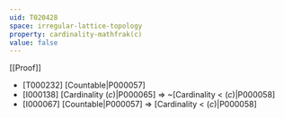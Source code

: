 ```yaml
---
uid: T020428
space: irregular-lattice-topology
property: cardinality-mathfrak(c)
value: false
---
```

[[Proof]]

* [T000232] [Countable|P000057]
* [I000138] [Cardinality $\mathfrak(c)$|P000065] => ~[Cardinality < $\mathfrak(c)$|P000058]
* [I000067] [Countable|P000057] => [Cardinality < $\mathfrak(c)$|P000058]

